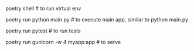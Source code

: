 poetry shell # to run virtual env

poetry run python main.py # to execute main app, similar to python main.py

poetry run pytest # to run tests

poetry run gunicorn -w 4 myapp:app # to serve


